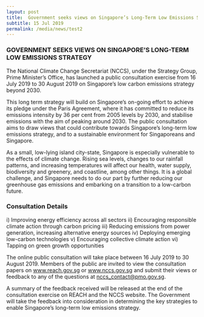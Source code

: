```yaml
---
layout: post
title:  Government seeks views on Singapore’s Long-Term Low Emissions Strategy
subtitle: 15 Jul 2019
permalink: /media/news/test2
---
```


### GOVERNMENT SEEKS VIEWS ON SINGAPORE’S LONG-TERM LOW EMISSIONS STRATEGY

The National Climate Change Secretariat (NCCS), under the Strategy Group, Prime Minister’s Office, has launched a public consultation exercise from 16 July 2019 to 30 August 2019 on Singapore’s low carbon emissions strategy beyond 2030.

This long term strategy will build on Singapore’s on-going effort to achieve its pledge under the Paris Agreement, where it has committed to reduce its emissions intensity by 36 per cent from 2005 levels by 2030, and stabilise emissions with the aim of peaking around 2030. The public consultation aims to draw views that could contribute towards Singapore’s long-term low emissions strategy, and to a sustainable environment for Singaporeans and Singapore.

As a small, low-lying island city-state, Singapore is especially vulnerable to the effects of climate change. Rising sea levels, changes to our rainfall patterns, and increasing temperatures will affect our health, water supply, biodiversity and greenery, and coastline, among other things. It is a global challenge, and Singapore needs to do our part by further reducing our greenhouse gas emissions and embarking on a transition to a low-carbon future.

### Consultation Details 

i) Improving energy efficiency across all sectors
ii) Encouraging responsible climate action through carbon pricing
iii) Reducing emissions from power generation, increasing alternative energy sources
iv) Deploying emerging low-carbon technologies
v) Encouraging collective climate action
vi) Tapping on green growth opportunities

The online public consultation will take place between 16 July 2019 to 30 August 2019. Members of the public are invited to view the consultation papers on www.reach.gov.sg or www.nccs.gov.sg and submit their views or feedback to any of the questions at nccs_contact@pmo.gov.sg.

A summary of the feedback received will be released at the end of the consultation exercise on REACH and the NCCS website. The Government will take the feedback into consideration in determining the key strategies to enable Singapore’s long-term low emissions strategy.

